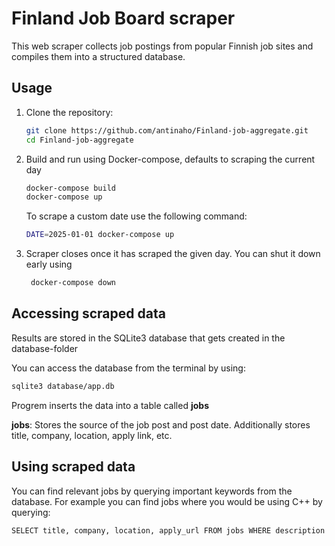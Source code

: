 # Finland Job Board scraper

This web scraper collects job postings from popular Finnish job sites and compiles them into a structured database.

## Usage

1. Clone the repository:
   ```sh
   git clone https://github.com/antinaho/Finland-job-aggregate.git
   cd Finland-job-aggregate
   ```

2. Build and run using Docker-compose, defaults to scraping the current day
    ```sh
    docker-compose build
    docker-compose up
    ```

    To scrape a custom date use the following command:
    ```sh
    DATE=2025-01-01 docker-compose up
    ```

3. Scraper closes once it has scraped the given day. You can shut it down early using
   ```sh
    docker-compose down
    ```

## Accessing scraped data

Results are stored in the SQLite3 database that gets created in the database-folder

You can access the database from the terminal by using:

```sh
sqlite3 database/app.db
```

Progrem inserts the data into a table called **jobs**

**jobs**: Stores the source of the job post and post date. Additionally stores title, company, location, apply link, etc.

## Using scraped data

You can find relevant jobs by querying important keywords from the database. For example you can find jobs where you would be using C++ by querying:

```sh
SELECT title, company, location, apply_url FROM jobs WHERE description LIKE '%C++%'
```
